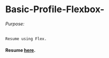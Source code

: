 # Basic-Profile-Flexbox-

###### Purpose:
    Resume using Flex.

####  Resume [here](https://tsurya-brs.github.io/Basic-Profile-Flexbox-/).
